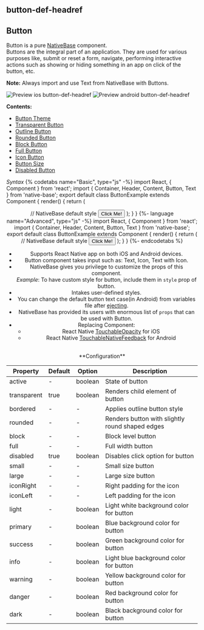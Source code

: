 ## button-def-headref
## Button

Button is a pure [NativeBase](https://nativebase.io/) component.<br />
Buttons are the integral part of an application. They are used for various purposes like, submit or reset a form, navigate, performing interactive actions such as showing or hiding something in an app on click of the button, etc.<br />

**Note:** Always import and use Text from NativeBase with Buttons. 

![Preview ios button-def-headref](https://raw.githubusercontent.com/GeekyAnts/NativeBase-KitchenSink/v2.5.0/screenshots/ios/buttons.png)
![Preview android button-def-headref](https://raw.githubusercontent.com/GeekyAnts/NativeBase-KitchenSink/v2.5.0/screenshots/android/buttons.png)

**Contents:**
* [Button Theme](Components.md#button-theme-headref)
* [Transparent Button](Components.md#button-transparent-headref)
* [Outline Button](Components.md#button-outline-headref)
* [Rounded Button](Components.md#button-rounded-headref)
* [Block Button](Components.md#button-block-headref)
* [Full Button](Components.md#button-full-headref)
* [Icon Button](Components.md#button-icon-headref)
* [Button Size](Components.md#button-size-headref)
* [Disabled Button](Components.md#button-disabled-headref)


*Syntax*
{% codetabs name="Basic", type="js" -%}
import React, { Component } from 'react';
import { Container, Header, Content, Button, Text } from 'native-base';
export default class ButtonExample extends Component {
  render() {
    return (
      <Container>
        <Header />
        <Content>
          // NativeBase default style
          <Button>
            <Text>Click Me! </Text>
          </Button>
        </Content>
      </Container>
    );
  }
}
{%- language name="Advanced", type="js" -%}
import React, { Component } from 'react';
import { Container, Header, Content, Button, Text } from 'native-base';
export default class ButtonExample extends Component {
  render() {
    return (
      <Container>
        <Header />
        <Content>
          // NativeBase default style
          <Button>
            <Text> Click Me! </Text>
          </Button>
        </Content>
      </Container>
    );
  }
}
{%- endcodetabs %}<br />

* Supports React Native app on both iOS and Android devices.
* Button component takes input such as: Text, Icon, Text with Icon.
* NativeBase gives you privilege to customize the props of this component.<br />
  *Example*: To have custom style for button, include them in <code>style</code> prop of button.
* Intakes user-defined styles.
* You can change the default button text case(in Android) from variables file after [ejecting](http://docs.nativebase.io/Customize.html#theaming-nb-headref).
* NativeBase has provided its users with enormous list of <code>props</code> that can be used with Button.
* Replacing Component:
    -   React Native [TouchableOpacity](https://facebook.github.io/react-native/docs/touchableopacity.html) for iOS
    -   React Native [TouchableNativeFeedback](http://facebook.github.io/react-native/docs/touchablenativefeedback.html) for Android

<br />
**Configuration**

<table class = "table table-bordered">
    <thead>
        <tr>
            <th>Property</th>
            <th>Default</th>
            <th>Option</th>
            <th width="50%">Description</th>
        </tr>
    </thead>
    <tbody>
        <tr>
            <td>active</td>
            <td> - </td>
            <td> boolean </td>
            <td>State of button</td>
        </tr>
        <tr>
            <td>transparent</td>
            <td> true </td>
            <td> boolean </td>
            <td>Renders child element of button</td>
        </tr>
        <tr>
            <td>bordered</td>
            <td> - </td>
            <td> - </td>
            <td>Applies outline button style</td>
        </tr>
        <tr>
            <td>rounded</td>
            <td> - </td>
            <td> - </td>
            <td>Renders button with slightly round shaped edges</td>
        </tr>
        <tr>
            <td>block</td>
            <td> - </td>
            <td> - </td>
            <td>Block level button</td>
        </tr>
        <tr>
            <td>full</td>
            <td> - </td>
            <td> - </td>
            <td>Full width button</td>
        </tr>
        <tr>
            <td>disabled</td>
            <td> true </td>
            <td> boolean </td>
            <td>Disables click option for button</td>
        </tr>
        <tr>
            <td>small</td>
            <td> - </td>
            <td> - </td>
            <td>Small size button</td>
        </tr>
        <tr>
            <td>large</td>
            <td> - </td>
            <td> - </td>
            <td>Large size button</td>
        </tr>
        <tr>
            <td>iconRight</td>
            <td> - </td>
            <td> - </td>
            <td>Right padding for the icon</td>
        </tr>
        <tr>
            <td>iconLeft</td>
            <td> - </td>
            <td> - </td>
            <td>Left padding for the icon</td>
        </tr>
        <tr>
            <td>light</td>
            <td> - </td>
            <td> boolean </td>
            <td>Light white background color for button</td>
        </tr>
        <tr>
            <td>primary</td>
            <td> - </td>
            <td> boolean </td>
            <td>Blue background color for button</td>
        </tr>
        <tr>
            <td>success</td>
            <td> - </td>
            <td> boolean </td>
            <td>Green background color for button</td>
        </tr>
        <tr>
            <td>info</td>
            <td> - </td>
            <td> boolean </td>
            <td>Light blue background color for button</td>
        </tr>
        <tr>
            <td>warning</td>
            <td> - </td>
            <td> boolean </td>
            <td>Yellow background color for button</td>
        </tr>
        <tr>
            <td>danger</td>
            <td> - </td>
            <td> boolean </td>
            <td>Red background color for button</td>
        </tr>
        <tr>
            <td>dark</td>
            <td> - </td>
            <td> boolean </td>
            <td>Black background color for button</td>
        </tr>
    </tbody>
</table><br />
